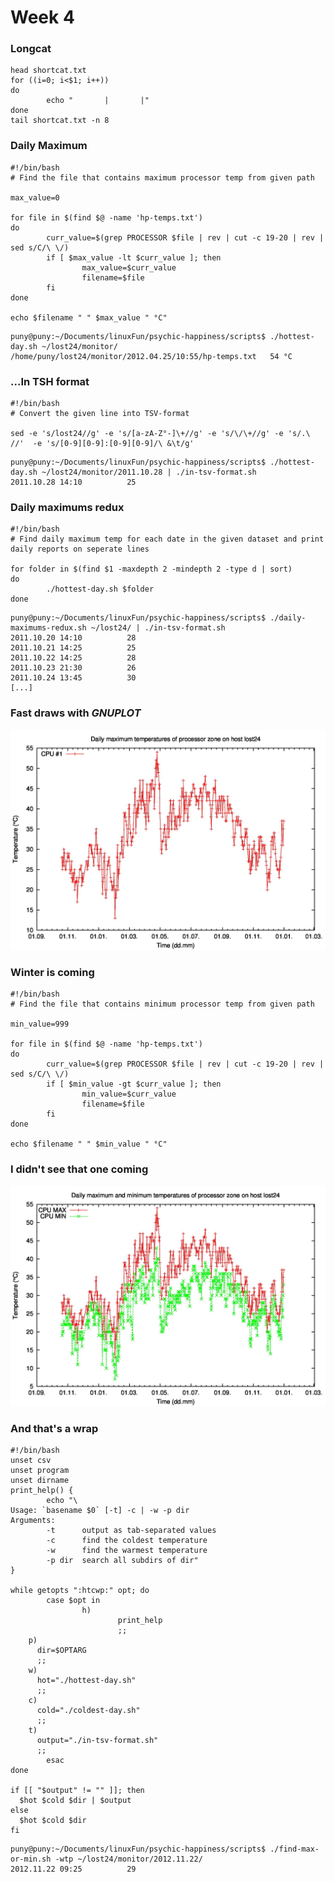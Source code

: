 # Week 4

### Longcat

```
head shortcat.txt
for ((i=0; i<$1; i++))
do
        echo "       |       |"
done
tail shortcat.txt -n 8
```

### Daily Maximum
```
#!/bin/bash
# Find the file that contains maximum processor temp from given path

max_value=0

for file in $(find $@ -name 'hp-temps.txt')
do
        curr_value=$(grep PROCESSOR $file | rev | cut -c 19-20 | rev | sed s/C/\ \/)
        if [ $max_value -lt $curr_value ]; then
                max_value=$curr_value
                filename=$file
        fi
done

echo $filename " " $max_value " °C"
```

```
puny@puny:~/Documents/linuxFun/psychic-happiness/scripts$ ./hottest-day.sh ~/lost24/monitor/
/home/puny/lost24/monitor/2012.04.25/10:55/hp-temps.txt   54 °C
```

### ...In TSH format
```
#!/bin/bash
# Convert the given line into TSV-format

sed -e 's/lost24//g' -e 's/[a-zA-Z°-]\+//g' -e 's/\/\+//g' -e 's/.\ //'  -e 's/[0-9][0-9]:[0-9][0-9]/\ &\t/g'

```

```
puny@puny:~/Documents/linuxFun/psychic-happiness/scripts$ ./hottest-day.sh ~/lost24/monitor/2011.10.28 | ./in-tsv-format.sh 
2011.10.28 14:10          25
```

### Daily maximums redux

```
#!/bin/bash
# Find daily maximum temp for each date in the given dataset and print daily reports on seperate lines

for folder in $(find $1 -maxdepth 2 -mindepth 2 -type d | sort)
do
        ./hottest-day.sh $folder
done
```
```
puny@puny:~/Documents/linuxFun/psychic-happiness/scripts$ ./daily-maximums-redux.sh ~/lost24/ | ./in-tsv-format.sh 
2011.10.20 14:10          28
2011.10.21 14:25          25
2011.10.22 14:25          28
2011.10.23 21:30          26
2011.10.24 13:45          30
[...]
```
### Fast draws with *GNUPLOT*
![alt text](https://github.com/PunyW/psychic-happiness/blob/master/week-4/max-daily-temps.jpg "Max Temps")

### Winter is coming
```
#!/bin/bash
# Find the file that contains minimum processor temp from given path

min_value=999

for file in $(find $@ -name 'hp-temps.txt')
do
        curr_value=$(grep PROCESSOR $file | rev | cut -c 19-20 | rev | sed s/C/\ \/)
        if [ $min_value -gt $curr_value ]; then
                min_value=$curr_value
                filename=$file
        fi
done

echo $filename " " $min_value " °C"
```

### I didn't see that one coming
![alt text](https://github.com/PunyW/psychic-happiness/blob/master/week-4/daily-temps.jpg "Max-Min Temps")

### And that's a wrap
```
#!/bin/bash
unset csv
unset program
unset dirname
print_help() {
        echo "\
Usage: `basename $0` [-t] -c | -w -p dir
Arguments:
        -t      output as tab-separated values
        -c      find the coldest temperature
        -w      find the warmest temperature
        -p dir  search all subdirs of dir"
}

while getopts ":htcwp:" opt; do
        case $opt in
                h)
                        print_help
                        ;;
    p)
      dir=$OPTARG
      ;;
    w)
      hot="./hottest-day.sh"
      ;;    
    c)
      cold="./coldest-day.sh"
      ;;
    t)
      output="./in-tsv-format.sh"
      ;;
        esac
done

if [[ "$output" != "" ]]; then
  $hot $cold $dir | $output
else
  $hot $cold $dir
fi

```

```
puny@puny:~/Documents/linuxFun/psychic-happiness/scripts$ ./find-max-or-min.sh -wtp ~/lost24/monitor/2012.11.22/
2012.11.22 09:25          29  
```
